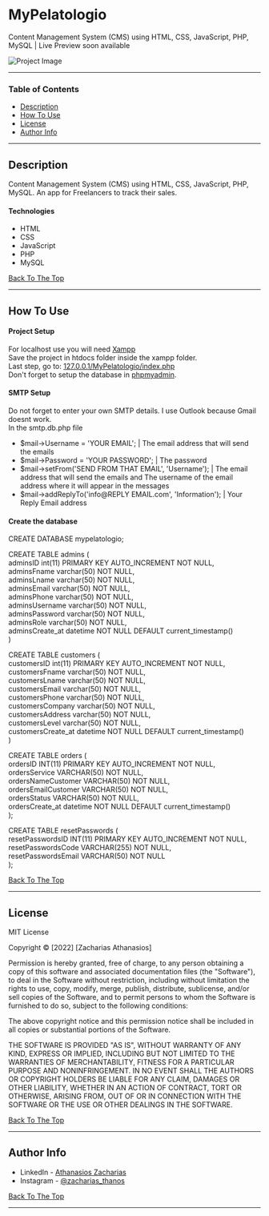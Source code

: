 # MyPelatologio
Content Management System (CMS) using HTML, CSS, JavaScript, PHP, MySQL | Live Preview soon available

![Project Image](https://cdn.discordapp.com/attachments/924363712821882890/987764423412297759/project-image.png)

---

### Table of Contents

- [Description](#description)
- [How To Use](#how-to-use)
- [License](#license)
- [Author Info](#author-info)

---

## Description

Content Management System (CMS) using HTML, CSS, JavaScript, PHP, MySQL. 
Αn app for Freelancers to track their sales.

#### Technologies

- HTML
- CSS
- JavaScript
- PHP
- MySQL

[Back To The Top](#mypelatologio)

---

## How To Use

#### Project Setup

For localhost use you will need [Xampp](https://www.apachefriends.org/download.html)
<br>
Save the project in htdocs folder inside the xampp folder.
<br>
Last step, go to: [127.0.0.1/MyPelatologio/index.php](http://127.0.0.1/MyPelatologio/index.php)
<br>
Don't forget to setup the database in [phpmyadmin](http://127.0.0.1/phpmyadmin).

#### SMTP Setup

Do not forget to enter your own SMTP details. I use Outlook because Gmail doesnt work. <br>
In the smtp.db.php file
- $mail->Username = 'YOUR EMAIL';  |  The email address that will send the emails
- $mail->Password = 'YOUR PASSWORD';  |  The password
- $mail->setFrom('SEND FROM THAT EMAIL', 'Username');  |  The email address that will send the emails and Τhe username of the email address where it will appear in the messages
- $mail->addReplyTo('info@REPLY EMAIL.com', 'Information');  |  Your Reply Email address

#### Create the database

CREATE DATABASE mypelatologio;<br>

CREATE TABLE admins (<br>
  adminsID int(11) PRIMARY KEY AUTO_INCREMENT NOT NULL,<br>
  adminsFname varchar(50) NOT NULL,<br>
  adminsLname varchar(50) NOT NULL,<br>
  adminsEmail varchar(50) NOT NULL,<br>
  adminsPhone varchar(50) NOT NULL,<br>
  adminsUsername varchar(50) NOT NULL,<br>
  adminsPassword varchar(50) NOT NULL,<br>
  adminsRole varchar(50) NOT NULL,<br>
  adminsCreate_at datetime NOT NULL DEFAULT current_timestamp()<br>
)<br>

CREATE TABLE customers (<br>
  customersID int(11) PRIMARY KEY AUTO_INCREMENT NOT NULL,<br>
  customersFname varchar(50) NOT NULL,<br>
  customersLname varchar(50) NOT NULL,<br>
  customersEmail varchar(50) NOT NULL,<br>
  customersPhone varchar(50) NOT NULL,<br>
  customersCompany varchar(50) NOT NULL,<br>
  customersAddress varchar(50) NOT NULL,<br>
  customersLevel varchar(50) NOT NULL,<br>
  customersCreate_at datetime NOT NULL DEFAULT current_timestamp()<br>
)<br>

CREATE TABLE orders (<br>
	ordersID INT(11) PRIMARY KEY AUTO_INCREMENT NOT NULL,<br>
	ordersService VARCHAR(50) NOT NULL,<br>
	ordersNameCustomer VARCHAR(50) NOT NULL,<br>
	ordersEmailCustomer VARCHAR(50) NOT NULL,<br>
	ordersStatus VARCHAR(50) NOT NULL,<br>
	ordersCreate_at datetime NOT NULL DEFAULT current_timestamp()<br>
);<br>

CREATE TABLE resetPasswords (<br>
	resetPasswordsID INT(11) PRIMARY KEY AUTO_INCREMENT NOT NULL,<br>
	resetPasswordsCode VARCHAR(255) NOT NULL,<br>
	resetPasswordsEmail VARCHAR(50) NOT NULL<br>
);<br>

[Back To The Top](#mypelatologio)

---

## License

MIT License

Copyright © [2022] [Zacharias Athanasios]

Permission is hereby granted, free of charge, to any person obtaining a copy
of this software and associated documentation files (the "Software"), to deal
in the Software without restriction, including without limitation the rights
to use, copy, modify, merge, publish, distribute, sublicense, and/or sell
copies of the Software, and to permit persons to whom the Software is
furnished to do so, subject to the following conditions:

The above copyright notice and this permission notice shall be included in all
copies or substantial portions of the Software.

THE SOFTWARE IS PROVIDED "AS IS", WITHOUT WARRANTY OF ANY KIND, EXPRESS OR
IMPLIED, INCLUDING BUT NOT LIMITED TO THE WARRANTIES OF MERCHANTABILITY,
FITNESS FOR A PARTICULAR PURPOSE AND NONINFRINGEMENT. IN NO EVENT SHALL THE
AUTHORS OR COPYRIGHT HOLDERS BE LIABLE FOR ANY CLAIM, DAMAGES OR OTHER
LIABILITY, WHETHER IN AN ACTION OF CONTRACT, TORT OR OTHERWISE, ARISING FROM,
OUT OF OR IN CONNECTION WITH THE SOFTWARE OR THE USE OR OTHER DEALINGS IN THE
SOFTWARE.

[Back To The Top](#mypelatologio)

---

## Author Info

- LinkedIn - [Athanasios Zacharias](https://www.linkedin.com/in/athanasios-zacharias/)
- Instagram - [@zacharias_thanos](https://www.instagram.com/zacharias_thanos/)

[Back To The Top](#mypelatologio)

---

